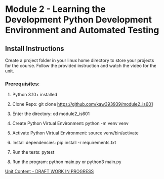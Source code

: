 # Module 2 - Learning the Development Python Development Environment and Automated Testing

## Install Instructions
Create a project folder in your linux home directory to store your projects for the course.  Follow the provided instruction and watch the video for the unit.

### Prerequisites:
1. Python 3.10+ installed

1. Clone Repo: git clone https://github.com/kaw393939/module2_is601
2. Enter the directory: cd module2_is601
3. Create Python Virtual Environment: python -m venv venv 
4. Activate Python Virtual Environment: source venv/bin/activate
5. Install dependencies:  pip install -r requirements.txt
6. Run the tests: pytest
7. Run the program: python main.py or python3 main.py


[Unit Content - DRAFT WORK IN PROGRESS](unit_content_draft.md)
